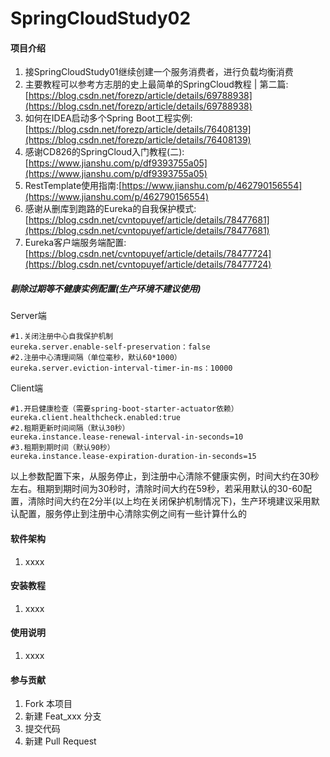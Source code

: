 # SpringCloudStudy02

#### 项目介绍

1. 接SpringCloudStudy01继续创建一个服务消费者，进行负载均衡消费
2. 主要教程可以参考方志朋的史上最简单的SpringCloud教程 | 第二篇:[https://blog.csdn.net/forezp/article/details/69788938](https://blog.csdn.net/forezp/article/details/69788938)
3. 如何在IDEA启动多个Spring Boot工程实例:[https://blog.csdn.net/forezp/article/details/76408139](https://blog.csdn.net/forezp/article/details/76408139)
4. 感谢CD826的SpringCloud入门教程(二):[https://www.jianshu.com/p/df9393755a05](https://www.jianshu.com/p/df9393755a05)
5. RestTemplate使用指南:[https://www.jianshu.com/p/462790156554](https://www.jianshu.com/p/462790156554)
6. 感谢从删库到跑路的Eureka的自我保护模式:[https://blog.csdn.net/cvntopuyef/article/details/78477681](https://blog.csdn.net/cvntopuyef/article/details/78477681)
7. Eureka客户端服务端配置:[https://blog.csdn.net/cvntopuyef/article/details/78477724](https://blog.csdn.net/cvntopuyef/article/details/78477724)

##### 剔除过期等不健康实例配置(生产环境不建议使用)

Server端
````
#1.关闭注册中心自我保护机制
eureka.server.enable-self-preservation：false
#2.注册中心清理间隔（单位毫秒，默认60*1000）
eureka.server.eviction-interval-timer-in-ms：10000
````

Client端
````
#1.开启健康检查（需要spring-boot-starter-actuator依赖）
eureka.client.healthcheck.enabled:true
#2.租期更新时间间隔（默认30秒）
eureka.instance.lease-renewal-interval-in-seconds=10
#3.租期到期时间（默认90秒）
eureka.instance.lease-expiration-duration-in-seconds=15
````

以上参数配置下来，从服务停止，到注册中心清除不健康实例，时间大约在30秒左右。租期到期时间为30秒时，清除时间大约在59秒，若采用默认的30-60配置，清除时间大约在2分半(以上均在关闭保护机制情况下)，生产环境建议采用默认配置，服务停止到注册中心清除实例之间有一些计算什么的

#### 软件架构

1. xxxx

#### 安装教程

1. xxxx

#### 使用说明

1. xxxx

#### 参与贡献

1. Fork 本项目
2. 新建 Feat_xxx 分支
3. 提交代码
4. 新建 Pull Request
